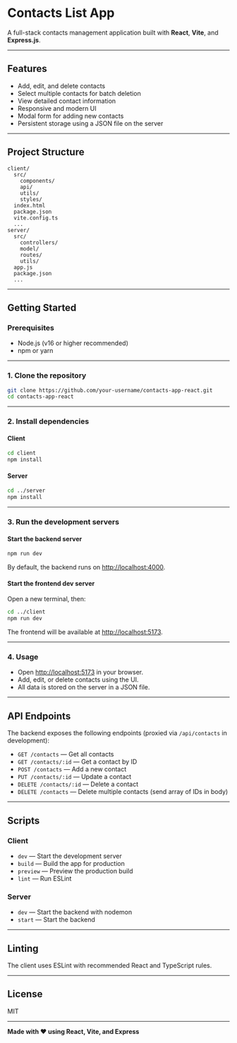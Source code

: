 # Contacts List App

A full-stack contacts management application built with **React**, **Vite**, and **Express.js**.

---

## Features

- Add, edit, and delete contacts
- Select multiple contacts for batch deletion
- View detailed contact information
- Responsive and modern UI
- Modal form for adding new contacts
- Persistent storage using a JSON file on the server

---

## Project Structure

```
client/
  src/
    components/
    api/
    utils/
    styles/
  index.html
  package.json
  vite.config.ts
  ...
server/
  src/
    controllers/
    model/
    routes/
    utils/
  app.js
  package.json
  ...
```

---

## Getting Started

### Prerequisites

- Node.js (v16 or higher recommended)
- npm or yarn

---

### 1. Clone the repository

```sh
git clone https://github.com/your-username/contacts-app-react.git
cd contacts-app-react
```

---

### 2. Install dependencies

#### Client

```sh
cd client
npm install
```

#### Server

```sh
cd ../server
npm install
```

---

### 3. Run the development servers

#### Start the backend server

```sh
npm run dev
```

By default, the backend runs on [http://localhost:4000](http://localhost:4000).

#### Start the frontend dev server

Open a new terminal, then:

```sh
cd ../client
npm run dev
```

The frontend will be available at [http://localhost:5173](http://localhost:5173).

---

### 4. Usage

- Open [http://localhost:5173](http://localhost:5173) in your browser.
- Add, edit, or delete contacts using the UI.
- All data is stored on the server in a JSON file.

---

## API Endpoints

The backend exposes the following endpoints (proxied via `/api/contacts` in development):

- `GET /contacts` — Get all contacts
- `GET /contacts/:id` — Get a contact by ID
- `POST /contacts` — Add a new contact
- `PUT /contacts/:id` — Update a contact
- `DELETE /contacts/:id` — Delete a contact
- `DELETE /contacts` — Delete multiple contacts (send array of IDs in body)

---

## Scripts

### Client

- `dev` — Start the development server
- `build` — Build the app for production
- `preview` — Preview the production build
- `lint` — Run ESLint

### Server

- `dev` — Start the backend with nodemon
- `start` — Start the backend

---

## Linting

The client uses ESLint with recommended React and TypeScript rules.

---

## License

MIT

---

**Made with ❤️ using React, Vite, and Express**
